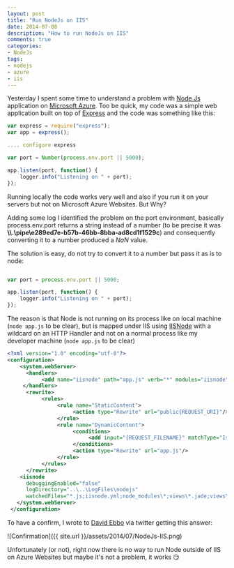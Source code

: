 ```yaml
---
layout: post
title: "Run NodeJs on IIS"
date: 2014-07-08
description: "How to run NodeJs on IIS"
comments: true
categories:
- NodeJs
tags:
- nodejs
- azure
- iis
---
```


Yesterday I spent some time to understand a problem with [Node Js](http://tostring.it/tag/#nodejs) application on [Microsoft Azure](http://tostring.it/tag/#azure).
Too be quick, my code was a simple web application built on top of [Express](http://expressjs.com/) and the code was something like this:

```javascript
var express = require("express");
var app = express();

.... configure express

var port = Number(process.env.port || 5000);

app.listen(port, function() {
    logger.info("Listening on " + port);
});
```

Running locally the code works very well and also if you run it on your servers but not on Microsoft Azure Websites. But Why?

Adding some log I identified the problem on the port environment, basically process.env.port returns a string instead of a number (to be precise it was **\\\\.\\pipe\\e289ed7e-b57b-46bb-8bba-ad8cd1f1529c**) and consequently converting it to a number produced a *NaN* value.

The solution is easy, do not try to convert it to a number but pass it as is to node:

```javascript

var port = process.env.port || 5000;

app.listen(port, function() {
    logger.info("Listening on " + port);
});
```

The reason is that Node is not running on its process like on local machine (```node app.js``` to be clear), but is mapped under IIS using [IISNode](https://github.com/tjanczuk/iisnode) with a wildcard on an HTTP Handler and not on a normal process like my developer machine (```node app.js``` to be clear)

```xml
<?xml version="1.0" encoding="utf-8"?>
<configuration>
    <system.webServer>         
      <handlers>
           <add name="iisnode" path="app.js" verb="*" modules="iisnode"/>
     </handlers>
      <rewrite>
           <rules>
                <rule name="StaticContent">
                     <action type="Rewrite" url="public{REQUEST_URI}"/>
                </rule>
                <rule name="DynamicContent">
                     <conditions>
                          <add input="{REQUEST_FILENAME}" matchType="IsFile" negate="True"/>
                     </conditions>
                     <action type="Rewrite" url="app.js"/>
                </rule>
           </rules>
      </rewrite>
    <iisnode 
      debuggingEnabled="false"
      logDirectory="..\..\LogFiles\nodejs" 
      watchedFiles="*.js;iisnode.yml;node_modules\*;views\*.jade;views\*.ejb;routes\*.js;views\*.vash" />
   </system.webServer>
 </configuration>
```

To have a confirm, I wrote to [David Ebbo](http://blog.davidebbo.com/) via twitter getting this answer:

![Confirmation]({{ site.url }}/assets/2014/07/NodeJs-IIS.png)

Unfortunately (or not), right now there is no way to run Node outside of IIS on Azure Websites but maybe it's not a problem, it works :smirk:

